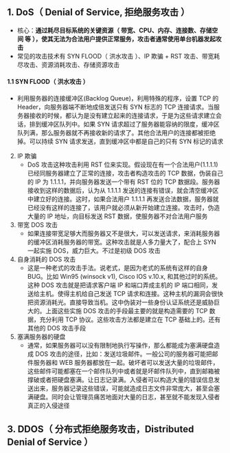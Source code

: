 ## 1. DoS（ Denial of Service, 拒绝服务攻击 ）

- 核心：**通过耗尽目标系统的关键资源（ 带宽、CPU、内存、连接数、存储空间 等 ），使其无法为合法用户提供正常服务，攻击者通常使用单台机器发起攻击**
- 常见的攻击技术有 SYN FLOOD（ 洪水攻击 ）、IP 欺骗 + RST 攻击、带宽耗尽攻击、资源消耗攻击、存储资源攻击

#### 1.1 SYN FLOOD（ 洪水攻击 ）

- 利用服务器的连接缓冲区(Backlog Queue)，利用特殊的程序，设置 TCP 的 Header，向服务器端不断地成倍发送只有 SYN 标志的 TCP 连接请求。当服务器接收的时候，都认为是没有建立起来的连接请求，于是为这些请求建立会话，排到缓冲区队列中。如果 SYN 请求超过了服务器能容纳的限度，缓冲区队列满，那么服务器就不再接收新的请求了。其他合法用户的连接都被拒绝掉。可以持续 SYN 请求发送，直到缓冲区中都是自己的只有 SYN 标记的请求

2. IP 欺骗
   - DoS 攻击这种攻击利用 RST 位来实现。假设现在有一个合法用户(1.1.1.1)已经同服务器建立了正常的连接，攻击者构造攻击的 TCP 数据，伪装自己的 IP 为 1.1.1.1，并向服务器发送一个带有 RST 位的 TCP 数据段。服务器接收到这样的数据后，认为从 1.1.1.1 发送的连接有错误，就会清空缓冲区中建立好的连接。这时，如果合法用户 1.1.1.1 再发送合法数据，服务器就已经没有这样的连接了，该用户就必须从新开始建立连接。攻击时，伪造大量的 IP 地址，向目标发送 RST 数据，使服务器不对合法用户服务
3. 带宽 DOS 攻击
   - 如果连接带宽足够大而服务器又不是很大，可以发送请求，来消耗服务器的缓冲区消耗服务器的带宽。这种攻击就是人多力量大了，配合上 SYN 一起实施 DOS，威力巨大。不过是初级 DOS 攻击
4. 自身消耗的 DOS 攻击
   - 这是一种老式的攻击手法。说老式，是因为老式的系统有这样的自身 BUG。比如 Win95 (winsock v1), Cisco IOS v.10.x, 和其他过时的系统。这种 DOS 攻击就是把请求客户端 IP 和端口弄成主机的 IP 端口相同，发送给主机。使得主机给自己发送 TCP 请求和连接。这种主机的漏洞会很快把资源消耗光。直接导致当机。这中伪装对一些身份认证系统还是威胁巨大的。上面这些实施 DOS 攻击的手段最主要的就是构造需要的 TCP 数据，充分利用 TCP 协议。这些攻击方法都是建立在 TCP 基础上的。还有其他的 DOS 攻击手段
5. 塞满服务器的硬盘
   - 通常，如果服务器可以没有限制地执行写操作，那么都能成为塞满硬盘造成 DOS 攻击的途径，比如：发送垃圾邮件。一般公司的服务器可能把邮件服务器和 WEB 服务器都放在一起。破坏者可以发送大量的垃圾邮件，这些邮件可能都塞在一个邮件队列中或者就是坏邮件队列中，直到邮箱被撑破或者把硬盘塞满。让日志记录满。入侵者可以构造大量的错误信息发送出来，服务器记录这些错误，可能就造成日志文件非常庞大，甚至会塞满硬盘。同时会让管理员痛苦地面对大量的日志，甚至就不能发现入侵者真正的入侵途径

## 3. DDOS（ 分布式拒绝服务攻击，Distributed Denial of Service ）
